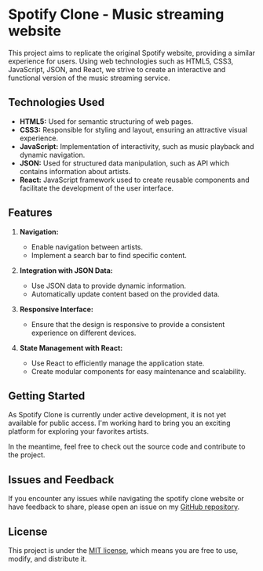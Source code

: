 # Spotify Clone -  Music streaming website

This project aims to replicate the original Spotify website, providing a similar experience for users. Using web technologies such as HTML5, CSS3, JavaScript, JSON, and React, we strive to create an interactive and functional version of the music streaming service.

## Technologies Used

- **HTML5:** Used for semantic structuring of web pages.
- **CSS3:** Responsible for styling and layout, ensuring an attractive visual experience.
- **JavaScript:** Implementation of interactivity, such as music playback and dynamic navigation.
- **JSON:** Used for structured data manipulation, such as API which contains information about artists.
- **React:** JavaScript framework used to create reusable components and facilitate the development of the user interface.

## Features

1. **Navigation:**
   - Enable navigation between artists.
   - Implement a search bar to find specific content.

2. **Integration with JSON Data:**
   - Use JSON data to provide dynamic information.
   - Automatically update content based on the provided data.

3. **Responsive Interface:**
   - Ensure that the design is responsive to provide a consistent experience on different devices.

4. **State Management with React:**
   - Use React to efficiently manage the application state.
   - Create modular components for easy maintenance and scalability.
  
## Getting Started

As Spotify Clone is currently under active development, it is not yet available for public access. I'm working hard to bring you an exciting platform for exploring your favorites artists.

In the meantime, feel free to check out the source code and contribute to the project.

## Issues and Feedback

If you encounter any issues while navigating the spotify clone website or have feedback to share, please open an issue on my [GitHub repository](https://github.com/theuusc/Spotify-Clone/issues).

## License

This project is under the [MIT license](LICENSE), which means you are free to use, modify, and distribute it.
